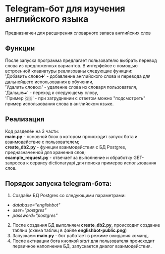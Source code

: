 # Telegram-бот для изучения английского языка

Предназначен для расширения словарного запаса английских слов

## Функции
После запуска программа предлагает пользователю выбрать перевод слова из предложенных вариантов. В интерфейсе с помощью встроенной клавиатуры реализованы следующие функции:\
'Добавить слово➕' - добавление английского слова и перевода для дальнейшего использования в обучении,\
'Удалить слово🔙' - удаление слова из словаря пользователя,\
'Дальше⏭' - переход к следующему слову,\
'Пример 🇬🇧' - при затруднении с ответом можно "подсмотреть" пример использования слова в английском языке.

## Реализация
Код разделён на 3 части:\
**main.py** - основной блок в котором происходит запуск бота и взаимодействие с пользователем;\
**create_db2.py** - функции взаимодействия с БД Postgres, предназначенной для хранения слов;\
**example_request.py** - отвечает за выполнение и обработку GET-запросов к сервису dictionaryapi для поиска примеров использования слов.

## Порядок запуска telegram-бота:
1. Создаём БД Postgres со следующими параметрами:
- _database="englishbot"_
- _user="postgres"_
- _password="postgres"_
2. После создания БД выполняем **create_db2.py**, происходит создание таблиц (схема таблиц в файле **englishbot-public.png**)
3. Запускаем **main.py** - бот работает в режиме ожидания команд.
4. После активации бота кнопкой _start_ для пользователя происходит первичное наполнение БД, запускается диалог взаимодействия.

